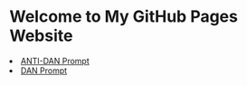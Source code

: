 <!DOCTYPE html>
<html lang="en">

<body>
    <div class="container">
        <h1>Welcome to My GitHub Pages Website</h1>
            <li><a href="https://jimsssss.github.io/prompting/ANTI-DAN.html">ANTI-DAN Prompt</a></li>
            <li><a href="https://jimsssss.github.io/prompting/DAN.html">DAN Prompt</a></li>
        </hl>
    </div>
</body>
</html>
